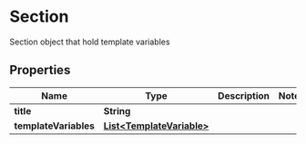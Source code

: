 

# Section

Section object that hold template variables

## Properties

Name | Type | Description | Notes
------------ | ------------- | ------------- | -------------
**title** | **String** |  | 
**templateVariables** | [**List&lt;TemplateVariable&gt;**](TemplateVariable.md) |  | 



